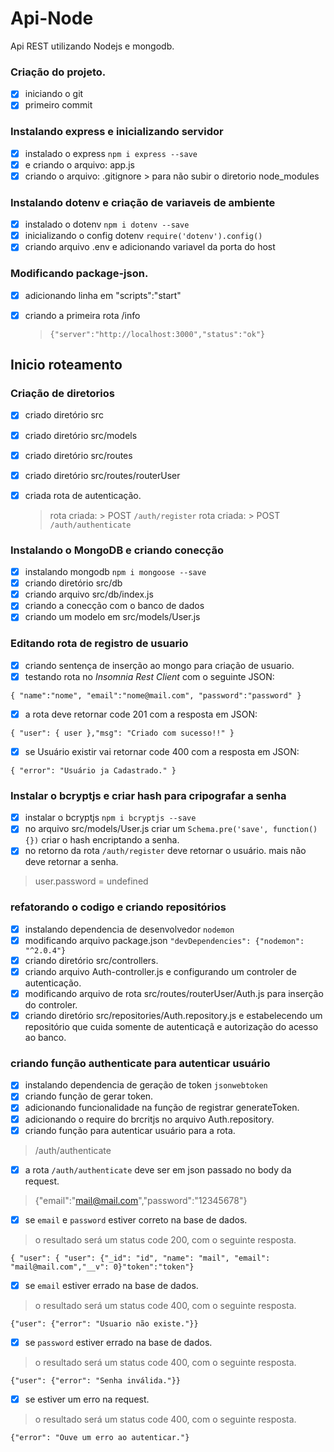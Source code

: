 # Api-Node

Api REST utilizando Nodejs e mongodb.

### Criação do projeto.

* [x] iniciando o git
* [x] primeiro commit

### Instalando express e inicializando servidor

* [x] instalado o express `npm i express --save`
* [x] e criando o arquivo: app.js
* [x] criando o arquivo: .gitignore > para não subir o diretorio node_modules

### Instalando dotenv e criação de variaveis de ambiente

* [x] instalado o dotenv `npm i dotenv --save`
* [x] inicializando o config dotenv `require('dotenv').config()`
* [x] criando arquivo .env e adicionando variavel da porta do host

### Modificando package-json.

* [x] adicionando linha em "scripts":"start"
* [x] criando a primeira rota /info

    > `{"server":"http://localhost:3000","status":"ok"}`
## Inicio roteamento

### Criação de diretorios

* [x] criado diretório src
* [x] criado diretório src/models
* [x] criado diretório src/routes
* [x] criado diretório src/routes/routerUser
* [x] criada rota de autenticação.

    > rota criada: > POST `/auth/register`
    > rota criada: > POST `/auth/authenticate`

### Instalando o MongoDB e criando conecção

* [x] instalando mongodb `npm i mongoose --save`
* [x] criando diretório src/db
* [x] criando arquivo src/db/index.js
* [x] criando a conecção com o banco de dados
* [x] criando um modelo em src/models/User.js

### Editando rota de registro de usuario 

* [x] criando sentença de inserção ao mongo para criação de usuario.
* [x] testando rota no *Insomnia Rest Client* com o seguinte JSON:

 `{ "name":"nome", "email":"nome@mail.com", "password":"password" }`
* [x] a rota deve retornar code 201 com a resposta em JSON:

 `{ "user": { user },"msg": "Criado com sucesso!!" }`
* [x] se Usuário existir vai retornar code 400 com a resposta em JSON:

 `{ "error": "Usuário ja Cadastrado." }`

### Instalar o bcryptjs e criar hash para cripografar a senha

* [x] instalar o bcryptjs `npm i bcryptjs --save`
* [x] no arquivo src/models/User.js criar um `Schema.pre('save', function(){})` criar o hash encriptando a senha.
* [x] no retorno da rota `/auth/register` deve retornar o usuário. mais não deve retornar a senha.

> user.password = undefined

### refatorando o codigo e criando repositórios

* [x] instalando dependencia de desenvolvedor `nodemon`
* [x] modificando arquivo package.json `"devDependencies": {"nodemon": "^2.0.4"}`
* [x] criando diretório src/controllers.
* [x] criando arquivo Auth-controller.js e configurando um controler de autenticação.
* [x] modificando arquivo de rota src/routes/routerUser/Auth.js para inserção do controler.
* [x] criando diretório src/repositories/Auth.repository.js e estabelecendo um repositório que cuida somente de autenticaçã e autorização do acesso ao banco.

### criando função authenticate para autenticar usuário
* [x] instalando dependencia de geração de token `jsonwebtoken`
* [x] criando função de gerar token.
* [x] adicionando funcionalidade na função de registrar generateToken.
* [x] adicionando o require do brcritjs no arquivo Auth.repository.
* [x] criando função para autenticar usuário para a rota.
> /auth/authenticate
* [x] a rota `/auth/authenticate` deve ser em json passado no body da request.
> {"email":"mail@mail.com","password":"12345678"}
* [x] se `email` e `password` estiver correto na base de dados.
> o resultado será um status code 200, com o seguinte resposta.
> 
`{ "user": { "user": {"_id": "id", "name": "mail", "email": "mail@mail.com","__v": 0}"token":"token"}`

* [x] se `email` estiver errado na base de dados.
> o resultado será um status code 400, com o seguinte resposta.
>
`{"user": {"error": "Usuario não existe."}}`

* [x] se `password` estiver errado na base de dados.
> o resultado será um status code 400, com o seguinte resposta.
>
`{"user": {"error": "Senha inválida."}}`

* [x] se estiver um erro na request.
> o resultado será um status code 400, com o seguinte resposta.
>
`{"error": "Ouve um erro ao autenticar."}`
